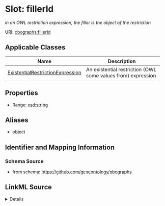 # Slot: fillerId
_in an OWL restriction expression, the filler is the object of the restriction_


URI: [obographs:fillerId](https://github.com/geneontology/obographs/fillerId)



<!-- no inheritance hierarchy -->




## Applicable Classes

| Name | Description |
| --- | --- |
[ExistentialRestrictionExpression](ExistentialRestrictionExpression.md) | An existential restriction (OWL some values from) expression






## Properties

* Range: [xsd:string](http://www.w3.org/2001/XMLSchema#string)





## Aliases


* object



## Identifier and Mapping Information







### Schema Source


* from schema: https://github.com/geneontology/obographs




## LinkML Source

<details>
```yaml
name: fillerId
description: in an OWL restriction expression, the filler is the object of the restriction
from_schema: https://github.com/geneontology/obographs
aliases:
- object
rank: 1000
alias: fillerId
domain_of:
- ExistentialRestrictionExpression
range: string

```
</details>